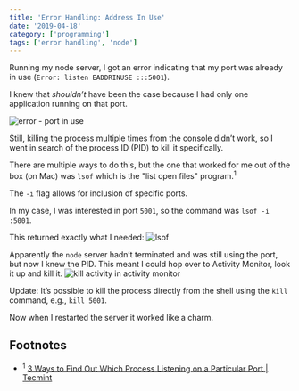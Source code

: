 ```yaml
---
title: 'Error Handling: Address In Use'
date: '2019-04-18'
category: ['programming']
tags: ['error handling', 'node']
---
```


Running my node server, I got an error indicating that my port was already in use (`Error: listen EADDRINUSE :::5001`).

I knew that _shouldn’t_ have been the case because I had only one application running on that port.

![error - port in use](./error-message.png)

Still, killing the process multiple times from the console didn’t work, so I went in search of the process ID (PID) to kill it specifically.

There are multiple ways to do this, but the one that worked for me out of the box (on Mac) was `lsof` which is the "list open files" program.<sup>1</sup>

The `-i` flag allows for inclusion of specific ports.

In my case, I was interested in port `5001`, so the command was `lsof -i :5001`.

This returned exactly what I needed:
![lsof](./lsof-example.png)

Apparently the `node` server hadn’t terminated and was still using the port, but now I knew the PID. This meant I could hop over to Activity Monitor, look it up and kill it.
![kill activity in activity monitor](./kill-activity.png)

Update: It’s possible to kill the process directly from the shell using the `kill` command, e.g., `kill 5001`.

Now when I restarted the server it worked like a charm.

## Footnotes

- <sup>1</sup> [3 Ways to Find Out Which Process Listening on a Particular Port | Tecmint](https://www.tecmint.com/find-out-which-process-listening-on-a-particular-port/)

